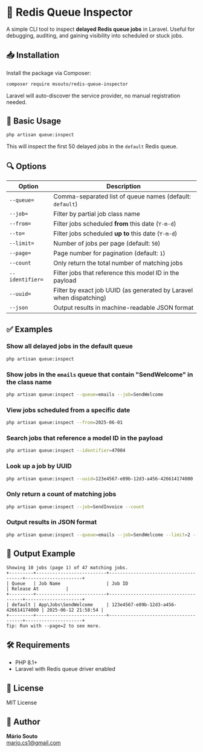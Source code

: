 # 🧭 Redis Queue Inspector

A simple CLI tool to inspect **delayed Redis queue jobs** in Laravel. Useful for debugging, auditing, and gaining visibility into scheduled or stuck jobs.

## 📥 Installation

Install the package via Composer:

```bash
composer require msouto/redis-queue-inspector
```

Laravel will auto-discover the service provider, no manual registration needed.

## 🚀 Basic Usage

```bash
php artisan queue:inspect
```

This will inspect the first 50 delayed jobs in the `default` Redis queue.

## 🔍 Options

| Option            | Description                                                                 |
|-------------------|-----------------------------------------------------------------------------|
| `--queue=`        | Comma-separated list of queue names (default: `default`)                   |
| `--job=`          | Filter by partial job class name                                            |
| `--from=`         | Filter jobs scheduled **from** this date (`Y-m-d`)                          |
| `--to=`           | Filter jobs scheduled **up to** this date (`Y-m-d`)                         |
| `--limit=`        | Number of jobs per page (default: `50`)                                     |
| `--page=`         | Page number for pagination (default: `1`)                                   |
| `--count`         | Only return the total number of matching jobs                               |
| `--identifier=`   | Filter jobs that reference this model ID in the payload                     |
| `--uuid=`         | Filter by exact job UUID (as generated by Laravel when dispatching)         |
| `--json`          | Output results in machine-readable JSON format                              |

## ✅ Examples

### Show all delayed jobs in the default queue
```bash
php artisan queue:inspect
```

### Show jobs in the `emails` queue that contain "SendWelcome" in the class name
```bash
php artisan queue:inspect --queue=emails --job=SendWelcome
```

### View jobs scheduled from a specific date
```bash
php artisan queue:inspect --from=2025-06-01
```

### Search jobs that reference a model ID in the payload
```bash
php artisan queue:inspect --identifier=47004
```

### Look up a job by UUID
```bash
php artisan queue:inspect --uuid=123e4567-e89b-12d3-a456-426614174000
```

### Only return a count of matching jobs
```bash
php artisan queue:inspect --job=SendInvoice --count
```

### Output results in JSON format

```bash
php artisan queue:inspect --queue=emails --job=SendWelcome --limit=2 --json
```

## 📌 Output Example

```
Showing 10 jobs (page 1) of 47 matching jobs.
+---------+--------------------------+--------------------------------------+---------------------+
| Queue   | Job Name                 | Job ID                               | Release At          |
+---------+--------------------------+--------------------------------------+---------------------+
| default | App\Jobs\SendWelcome     | 123e4567-e89b-12d3-a456-426614174000 | 2025-06-12 21:58:54 |
+---------+--------------------------+--------------------------------------+---------------------+
Tip: Run with --page=2 to see more.
```

## 🛠 Requirements
- PHP 8.1+
- Laravel with Redis queue driver enabled

## 📄 License

MIT License

## 👤 Author

**Mário Souto**  
[mario.cs1@gmail.com](mailto:mario.cs1@gmail.com)
